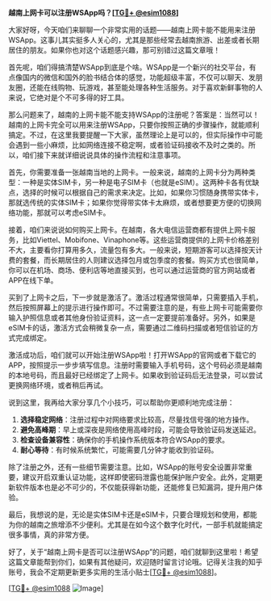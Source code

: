 **越南上网卡可以注册WSApp吗？[[TG💪+ @esim1088](https://t.me/s/esim1088)]**

大家好呀，今天咱们来聊聊一个非常实用的话题——越南上网卡能不能用来注册WSApp。这事儿其实挺多人关心的，尤其是那些经常去越南旅游、出差或者长期居住的朋友。如果你也对这个话题感兴趣，那可别错过这篇文章哦！

首先呢，咱们得搞清楚WSApp到底是个啥。WSApp是一个新兴的社交平台，有点像国内的微信和国外的脸书结合体的感觉，功能超级丰富，不仅可以聊天、发朋友圈，还能在线购物、玩游戏，甚至能处理各种生活服务。对于喜欢新鲜事物的人来说，它绝对是个不可多得的好工具。

那么问题来了，越南的上网卡能不能支持WSApp的注册呢？答案是：当然可以！越南的上网卡完全可以用来注册WSApp，只要你按照正确的步骤操作，就能顺利搞定。不过，在这里我要提醒一下大家，虽然理论上是可以的，但实际操作中可能会遇到一些小麻烦，比如网络连接不稳定啊，或者验证码接收不及时之类的。所以，咱们接下来就详细说说具体的操作流程和注意事项。

首先，你需要准备一张越南当地的上网卡。一般来说，越南的上网卡分为两种类型：一种是实体SIM卡，另一种是电子SIM卡（也就是eSIM）。这两种卡各有优缺点，选择的时候可以根据自己的需求来决定。比如，如果你习惯随身携带实体卡，那就选传统的实体SIM卡；如果你觉得带实体卡太麻烦，或者想要更方便的切换网络功能，那就可以考虑eSIM卡。

接着，咱们来说说如何购买上网卡。在越南，各大电信运营商都有提供上网卡服务，比如Viettel、Mobifone、Vinaphone等。这些运营商提供的上网卡价格差别不大，主要看你打算用多久，流量包有多大。一般来说，短期游客可以选择按天计费的套餐，而长期居住的人则建议选择包月或包季度的套餐。购买方式也很简单，你可以在机场、商场、便利店等地直接买到，也可以通过运营商的官方网站或者APP在线下单。

买到了上网卡之后，下一步就是激活了。激活过程通常很简单，只需要插入手机，然后按照屏幕上的提示进行操作即可。不过需要注意的是，有些上网卡可能需要你输入护照信息或者其他身份验证资料，这一点一定要提前准备好。另外，如果是eSIM卡的话，激活方式会稍微复杂一点，需要通过二维码扫描或者短信验证的方式完成绑定。

激活成功后，咱们就可以开始注册WSApp啦！打开WSApp的官网或者下载它的APP，按照提示一步步填写信息。注册时需要输入手机号码，这个号码必须是越南的本地号码，而且最好已经绑定了上网卡。如果收到验证码后无法登录，可以尝试更换网络环境，或者稍后再试。

说到这里，我再给大家分享几个小技巧，可以帮助你更顺利地完成注册：

1. **选择稳定网络**：注册过程中对网络要求比较高，尽量找信号强的地方操作。
2. **避免高峰期**：早上或深夜是网络使用高峰时段，可能会导致验证码发送延迟。
3. **检查设备兼容性**：确保你的手机操作系统版本符合WSApp的要求。
4. **耐心等待**：有时候系统繁忙，可能需要几分钟才能收到验证码。

除了注册之外，还有一些细节需要注意。比如，WSApp的账号安全设置非常重要，建议开启双重认证功能，这样即使密码泄露也能保护账户安全。此外，定期更新软件版本也是必不可少的，不仅能获得新功能，还能修复已知漏洞，提升用户体验。

最后，我想说的是，无论是实体SIM卡还是eSIM卡，只要合理规划和使用，都能为你的越南之旅增添不少便利。尤其是在如今这个数字化时代，一部手机就能搞定很多事情，真的非常方便。

好了，关于“越南上网卡是否可以注册WSApp”的问题，咱们就聊到这里啦！希望这篇文章能帮到你们，如果有其他疑问，欢迎随时留言讨论哦。记得关注我的知乎账号，我会不定期更新更多实用的生活小贴士[[TG💪+ @esim1088](https://t.me/s/esim1088)]。

[[TG💪+ @esim1088](https://t.me/s/esim1088) ![Image](https://i.postimg.cc/4NQfJmqS/Snipaste-2025-05-13-00-14-12.png)]